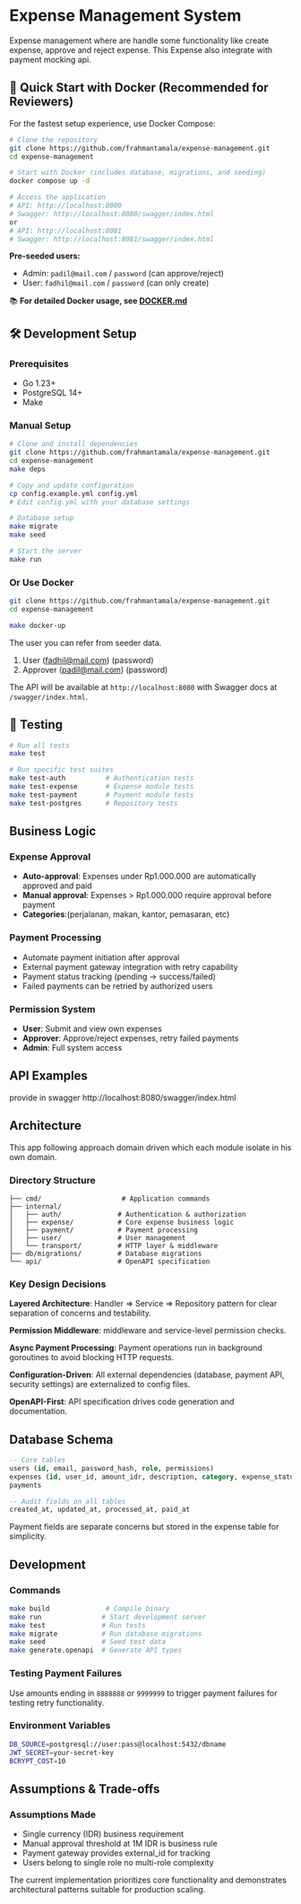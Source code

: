 # Expense Management System

Expense management where are handle some functionality like create expense, approve and reject expense. This Expense also integrate with payment mocking api. 

## 🐳 Quick Start with Docker (Recommended for Reviewers)

For the fastest setup experience, use Docker Compose:

```bash
# Clone the repository
git clone https://github.com/frahmantamala/expense-management.git
cd expense-management

# Start with Docker (includes database, migrations, and seeding)
docker compose up -d

# Access the application
# API: http://localhost:8080
# Swagger: http://localhost:8080/swagger/index.html
or
# API: http://localhost:8081
# Swagger: http://localhost:8081/swagger/index.html
```

**Pre-seeded users:**
- Admin: `padil@mail.com` / `password` (can approve/reject)
- User: `fadhil@mail.com` / `password` (can only create)

📚 **For detailed Docker usage, see [DOCKER.md](DOCKER.md)**

## 🛠️ Development Setup

### Prerequisites
- Go 1.23+
- PostgreSQL 14+
- Make

### Manual Setup
```bash
# Clone and install dependencies
git clone https://github.com/frahmantamala/expense-management.git
cd expense-management
make deps

# Copy and update configuration
cp config.example.yml config.yml
# Edit config.yml with your database settings

# Database setup
make migrate
make seed

# Start the server
make run
```
### Or Use Docker
```bash
git clone https://github.com/frahmantamala/expense-management.git
cd expense-management

make docker-up
```

The user you can refer from seeder data. 
1. User (fadhil@mail.com) (password)
2. Approver (padil@mail.com) (password)

The API will be available at `http://localhost:8080` with Swagger docs at `/swagger/index.html`.

## 🧪 Testing
```bash
# Run all tests
make test

# Run specific test suites
make test-auth          # Authentication tests
make test-expense       # Expense module tests
make test-payment       # Payment module tests
make test-postgres      # Repository tests
```

## Business Logic

### Expense Approval
- **Auto-approval**: Expenses under Rp1.000.000 are automatically approved and paid
- **Manual approval**: Expenses > Rp1.000.000 require approval before payment
- **Categories**:(perjalanan, makan, kantor, pemasaran, etc)

### Payment Processing
- Automate payment initiation after approval
- External payment gateway integration with retry capability
- Payment status tracking (pending → success/failed)
- Failed payments can be retried by authorized users

### Permission System
- **User**: Submit and view own expenses
- **Approver**: Approve/reject expenses, retry failed payments
- **Admin**: Full system access

## API Examples
provide in swagger
http://localhost:8080/swagger/index.html

## Architecture
This app following approach domain driven which each module isolate in his own domain.

### Directory Structure
```
├── cmd/                    # Application commands
├── internal/
│   ├── auth/              # Authentication & authorization
│   ├── expense/           # Core expense business logic
│   ├── payment/           # Payment processing
│   ├── user/              # User management
│   └── transport/         # HTTP layer & middleware
├── db/migrations/         # Database migrations
└── api/                   # OpenAPI specification
```

### Key Design Decisions

**Layered Architecture**: Handler => Service => Repository pattern for clear separation of concerns and testability.

**Permission Middleware**: middleware and service-level permission checks.

**Async Payment Processing**: Payment operations run in background goroutines to avoid blocking HTTP requests.

**Configuration-Driven**: All external dependencies (database, payment API, security settings) are externalized to config files.

**OpenAPI-First**: API specification drives code generation and documentation.

## Database Schema

```sql
-- Core tables
users (id, email, password_hash, role, permissions)
expenses (id, user_id, amount_idr, description, category, expense_status)
payments

-- Audit fields on all tables
created_at, updated_at, processed_at, paid_at
```

Payment fields are separate concerns but stored in the expense table for simplicity.

## Development

### Commands
```bash
make build              # Compile binary
make run               # Start development server
make test              # Run tests
make migrate           # Run database migrations
make seed              # Seed test data
make generate.openapi  # Generate API types
```

### Testing Payment Failures
Use amounts ending in `8888888` or `9999999` to trigger payment failures for testing retry functionality.

### Environment Variables
```bash
DB_SOURCE=postgresql://user:pass@localhost:5432/dbname
JWT_SECRET=your-secret-key
BCRYPT_COST=10
```

## Assumptions & Trade-offs

### Assumptions Made
- Single currency (IDR) business requirement
- Manual approval threshold at 1M IDR is business rule
- Payment gateway provides external_id for tracking
- Users belong to single role no multi-role complexity

The current implementation prioritizes core functionality and demonstrates architectural patterns suitable for production scaling.
